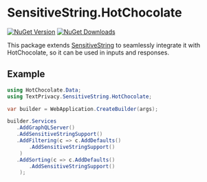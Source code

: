 # SensitiveString.HotChocolate
[![NuGet Version](http://img.shields.io/nuget/v/SensitiveString.HotChocolate.svg?style=for-the-badge&logo=nuget)](https://www.nuget.org/packages/SensitiveString.HotChocolate/) [![NuGet Downloads](https://img.shields.io/nuget/dt/SensitiveString.HotChocolate.svg?style=for-the-badge&logo=nuget)](https://www.nuget.org/packages/SensitiveString.HotChocolate/)

This package extends [SensitiveString](https://www.nuget.org/packages/SensitiveString) to seamlessly integrate it with HotChocolate, so it can be used in inputs and responses.

## Example

```c#
using HotChocolate.Data;
using TextPrivacy.SensitiveString.HotChocolate;

var builder = WebApplication.CreateBuilder(args);

builder.Services
   .AddGraphQLServer()
   .AddSensitiveStringSupport()
   .AddFiltering(c => c.AddDefaults()
       .AddSensitiveStringSupport()
    )
   .AddSorting(c => c.AddDefaults()
       .AddSensitiveStringSupport()
    );
```